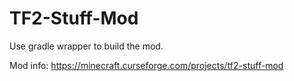 # TF2-Stuff-Mod

Use gradle wrapper to build the mod.

Mod info: https://minecraft.curseforge.com/projects/tf2-stuff-mod

